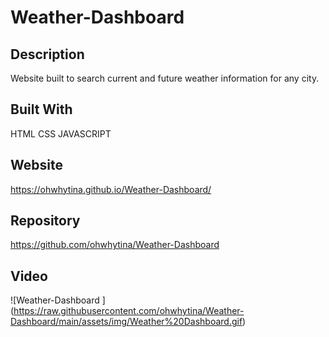 # Weather-Dashboard

## Description 
Website built to search current and future weather information for any city. 

## Built With 
HTML
CSS
JAVASCRIPT

## Website 
https://ohwhytina.github.io/Weather-Dashboard/

## Repository
https://github.com/ohwhytina/Weather-Dashboard

## Video 
![Weather-Dashboard ] (https://raw.githubusercontent.com/ohwhytina/Weather-Dashboard/main/assets/img/Weather%20Dashboard.gif)